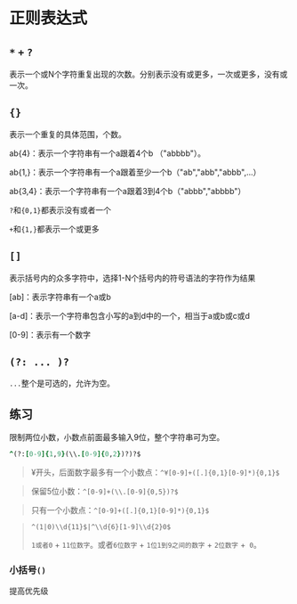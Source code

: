 # 正则表达式

## `*` `+` `?`

表示一个或N个字符重复出现的次数。分别表示没有或更多，一次或更多，没有或一次。

## `{} `

表示一个重复的具体范围，个数。

ab{4}：表示一个字符串有一个a跟着4个b （"abbbb"）。

ab{1,}：表示一个字符串有一个a跟着至少一个b（"ab","abb","abbb",...）

ab{3,4}：表示一个字符串有一个a跟着3到4个b（"abbb","abbbb"）

`?`和`{0,1}`都表示没有或者一个

`+`和`{1,}`都表示一个或更多

## `[]`

表示括号内的众多字符中，选择1-N个括号内的符号语法的字符作为结果

[ab]：表示字符串有一个a或b

[a-d]：表示一个字符串包含小写的a到d中的一个，相当于a或b或c或d

[0-9]：表示有一个数字

## `(?: ... )?`

`...`整个是可选的，允许为空。

## 练习

限制两位小数，小数点前面最多输入9位，整个字符串可为空。

```ruby
^(?:[0-9]{1,9}(\\.[0-9]{0,2})?)?$
```

> ¥开头，后面数字最多有一个小数点：`^¥[0-9]+([.]{0,1}[0-9]*){0,1}$`

> 保留5位小数：`^[0-9]+(\\.[0-9]{0,5})?$`

> 只有一个小数点：`^[0-9]+([.]{0,1}[0-9]*){0,1}$`

> `^(1|0)\\d{11}$|^\\d{6}[1-9]\\d{2}0$`
>
> `1或者0` + `11位数字`。或者`6位数字` + `1位1到9之间的数字` + `2位数字` +` 0`。

### 小括号`()`

提高优先级
